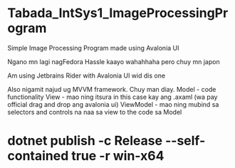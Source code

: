 # Tabada_IntSys1_ImageProcessingProgram
Simple Image Processing Program made using Avalonia UI

Ngano mn lagi nagFedora 
Hassle kaayo wahahhaha pero chuy mn japon

Am using Jetbrains Rider with Avalonia UI wid dis one

Also nigamit najud ug MVVM framework. Chuy man diay. 
Model - code functionality
View - mao ning itsura in this case kay ang .axaml (wa pay official drag and drop ang avalonia ui)
ViewModel - mao ning mubind sa selectors and controls na naa sa view to the code sa Model

# dotnet publish -c Release --self-contained true -r win-x64
